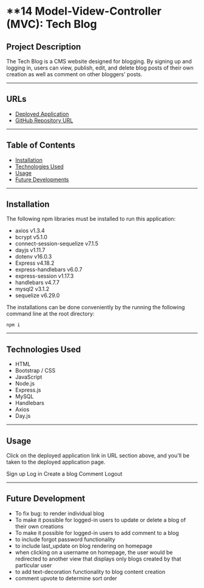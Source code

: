 # **14 Model-Videw-Controller (MVC): Tech Blog

## **Project Description**
The Tech Blog is a CMS website designed for blogging. By signing up and logging in, users can view, publish, edit, and delete blog posts of their own creation as well as comment on other bloggers' posts.

---
## **URLs**
- [Deployed Application](https://tech-blog-999.herokuapp.com/)
- [GitHub Repository URL](https://github.com/jouriena11/tech-blog-mvc)

---
## **Table of Contents**
- <a href="#installation">Installation</a>
- <a href="#technologies-used">Technologies Used</a>
- <a href="#usage">Usage</a>
- <a href="#future-development">Future Developments</a>

---
## **Installation**
The following npm libraries must be installed to run this application:
- axios v1.3.4
- bcrypt v5.1.0
- connect-session-sequelize v7.1.5
- dayjs v1.11.7
- dotenv v16.0.3
- Express v4.18.2
- express-handlebars v6.0.7
- express-session v1.17.3
- handlebars v4.7.7
- mysql2 v3.1.2
- sequelize v6.29.0

The installations can be done conveniently by the running the following command line at the root directory: 
```
npm i
```

---
## **Technologies Used**
- HTML
- Bootstrap / CSS
- JavaScript
- Node.js
- Express.js
- MySQL
- Handlebars
- Axios
- Day.js

---
## **Usage**
Click on the deployed application link in URL section above, and you'll be taken to the deployed application page.

Sign up
Log in
Create a blog
Comment
Logout

---
## **Future Development**
- To fix bug: to render individual blog
- To make it possible for logged-in users to update or delete a blog of their own creations
- To make it possible for logged-in users to add comment to a blog
- to include forgot password functionality
- to include last_update on blog rendering on homepage
- when clicking on a username on homepage, the user would be redirected to another view that displays only blogs created by that particular user
- to add text-decoration functionality to blog content creation
- comment upvote to determine sort order
